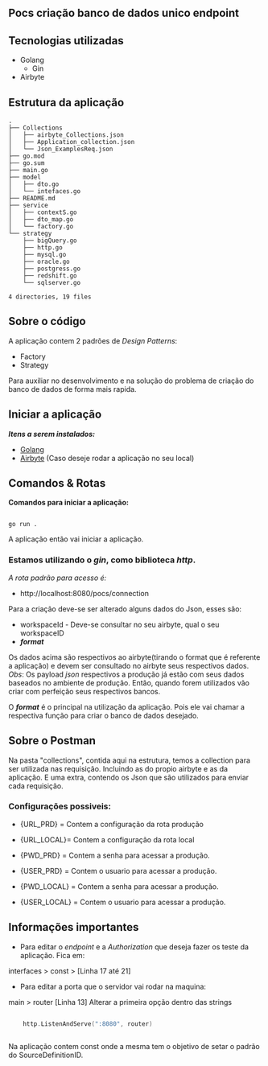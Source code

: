 ## Pocs criação banco de dados unico endpoint

## Tecnologias utilizadas

- Golang
    * Gin
- Airbyte


## Estrutura da aplicação

```shell
.
├── Collections
│   ├── airbyte_Collections.json
│   ├── Application_collection.json
│   └── Json_ExamplesReq.json
├── go.mod
├── go.sum
├── main.go
├── model
│   ├── dto.go
│   └── intefaces.go
├── README.md
├── service
│   ├── contextS.go
│   ├── dto_map.go
│   └── factory.go
└── strategy
    ├── bigQuery.go
    ├── http.go
    ├── mysql.go
    ├── oracle.go
    ├── postgress.go
    ├── redshift.go
    └── sqlserver.go

4 directories, 19 files

```
## Sobre o código

A aplicação contem 2 padrões de *Design Patterns*:

* Factory 
* Strategy 

Para auxiliar no desenvolvimento e na solução do problema de criação do banco de dados de forma mais rapida. 

## Iniciar a aplicação

*<b>Itens a serem instalados: </b>*

* [Golang](https://go.dev/doc/install)
* [Airbyte](https://airbyte.com/) (Caso deseje rodar a aplicação no seu local)


## Comandos & Rotas

<b>Comandos para iniciar a aplicação:</b>

```shell

go run .

```

A aplicação então vai iniciar a aplicação. 

### Estamos utilizando o *gin*, como biblioteca *http*.

*A rota padrão para acesso é:*

* http://localhost:8080/pocs/connection

Para a criação deve-se ser alterado alguns dados do Json, esses são:

- workspaceId - Deve-se consultar no seu airbyte, qual o seu workspaceID
- <b>*format*</b> 

Os dados acima são respectivos ao airbyte(tirando o format que é referente a aplicação) e devem ser consultado no airbyte seus respectivos dados.
*Obs*: Os payload *json* respectivos a produção já estão com seus dados baseados no ambiente de produção. Então, quando forem utilizados vão criar com perfeição seus respectivos bancos.

O <b>*format*</b> é o principal na utilização da aplicação. Pois ele vai chamar a respectiva função para criar o banco de dados desejado. 

## Sobre o Postman

Na pasta "collections", contida aqui na estrutura, temos a collection para ser utilizada nas requisição. Incluindo as do propio airbyte e as da aplicação. E uma extra, contendo os Json que são utilizados para enviar cada requisição. 

### Configurações possiveis:

- {URL_PRD} = Contem a configuração da rota produção
- {URL_LOCAL}= Contem a configuração da rota local

- {PWD_PRD} = Contem a senha para acessar a produção.
- {USER_PRD} = Contem o usuario para acessar a produção.

- {PWD_LOCAL} = Contem a senha para acessar a produção.
- {USER_LOCAL} = Contem o usuario para acessar a produção.

## Informações importantes

* Para editar o *endpoint* e a *Authorization* que deseja fazer os teste da aplicação. Fica em:

interfaces > const > [Linha 17 até 21]

* Para editar a porta que o servidor vai rodar na maquina:

main > router [Linha 13] Alterar a primeira opção dentro das strings

```go 

	http.ListenAndServe(":8080", router)
    
```

Na aplicação contem const onde a mesma tem o objetivo de setar o padrão do SourceDefinitionID. 
